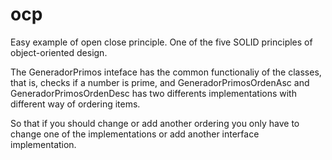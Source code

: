 # ocp
Easy example of open close principle. One of the five SOLID principles of object-oriented design.

The GeneradorPrimos inteface has the common functionaliy of the classes, that is, checks if a number is prime,
and GeneradorPrimosOrdenAsc and  GeneradorPrimosOrdenDesc has two differents implementations with different way of 
ordering items.

So that if you should change or add another ordering you only have to change one of the implementations or add another
interface implementation.